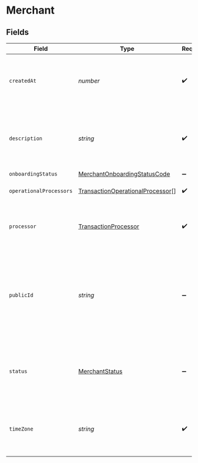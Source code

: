 # Merchant


## Fields

| Field                                                                                                      | Type                                                                                                       | Required                                                                                                   | Description                                                                                                | Example                                                                                                    |
| ---------------------------------------------------------------------------------------------------------- | ---------------------------------------------------------------------------------------------------------- | ---------------------------------------------------------------------------------------------------------- | ---------------------------------------------------------------------------------------------------------- | ---------------------------------------------------------------------------------------------------------- |
| `createdAt`                                                                                                | *number*                                                                                                   | :heavy_check_mark:                                                                                         | The date the merchant account was created.  **Nullable** for Transactions Details.                         | 1485997169003                                                                                              |
| `description`                                                                                              | *string*                                                                                                   | :heavy_check_mark:                                                                                         | The description of the merchant account. **Nullable** for Transactions Details.                            | Brand Name Here.                                                                                           |
| `onboardingStatus`                                                                                         | [MerchantOnboardingStatusCode](../../models/shared/merchantonboardingstatuscode.md)                        | :heavy_minus_sign:                                                                                         | N/A                                                                                                        |                                                                                                            |
| `operationalProcessors`                                                                                    | [TransactionOperationalProcessor](../../models/shared/transactionoperationalprocessor.md)[]                | :heavy_check_mark:                                                                                         | **Nullable** for Transactions Details.<br/>                                                                |                                                                                                            |
| `processor`                                                                                                | [TransactionProcessor](../../models/shared/transactionprocessor.md)                                        | :heavy_check_mark:                                                                                         | The processor used. **Nullable** for Transactions Details.                                                 | adyen_gateway                                                                                              |
| `publicId`                                                                                                 | *string*                                                                                                   | :heavy_minus_sign:                                                                                         | The unique public ID for the merchant's Bolt account. A merchant account contains many merchant divisions. | zSrbabI3MFe8                                                                                               |
| `status`                                                                                                   | [MerchantStatus](../../models/shared/merchantstatus.md)                                                    | :heavy_minus_sign:                                                                                         | The merchant's status:<br/>  * `1` - Active<br/>  * `2` - Inactive<br/>  * `3` - Offboarding<br/>          |                                                                                                            |
| `timeZone`                                                                                                 | *string*                                                                                                   | :heavy_check_mark:                                                                                         | The timezone of the merchant. **Nullable** for Transactions Details.                                       | America/Los_Angeles                                                                                        |